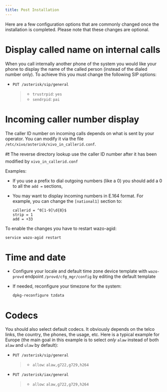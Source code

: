 ```yaml
---
title: Post Installation
---
```


Here are a few configuration options that are commonly changed once the
installation is completed. Please note that these changes are optional.

Display called name on internal calls
=====================================

When you call internally another phone of the system you would like your
phone to display the name of the called person (instead of the dialed
number only). To achieve this you must change the following SIP options:

-   `PUT /asterisk/sip/general`

    > -   `trustrpid`: `yes`
    > -   `sendrpid`: `pai`

Incoming caller number display
==============================

The caller ID number on incoming calls depends on what is sent by your
operator. You can modify it via the file
`/etc/xivo/asterisk/xivo_in_callerid.conf`.

#:exclamation: The reverse directory lookup use the caller ID number after it has been
modified by `xivo_in_callerid.conf`

Examples:

-   If you use a prefix to dial outgoing numbers (like a 0) you should
    add a 0 to all the `add =` sections,
-   You may want to display incoming numbers in E.164 format. For
    example, you can change the `[national1]` section to:

        callerid = ^0[1-9]\d{8}$
        strip = 1
        add = +33

To enable the changes you have to restart wazo-agid:

    service wazo-agid restart

Time and date
=============

-   Configure your locale and default time zone device template with
    `wazo-provd` endpoint `/provd/cfg_mgr/config` by editing the default
    template
-   If needed, reconfigure your timezone for the system:

        dpkg-reconfigure tzdata

Codecs
======

You should also select default codecs. It obviously depends on the telco
links, the country, the phones, the usage, etc. Here is a typical
example for Europe (the main goal in this example is to select *only*
`alaw` instead of both `alaw` and `ulaw` by default):

-   `PUT /asterisk/sip/general`

    > -   `allow`: `alaw,g722,g729,h264`

-   `PUT /asterisk/iax/general`

    > -   `allow`: `alaw,g722,g729,h264`
